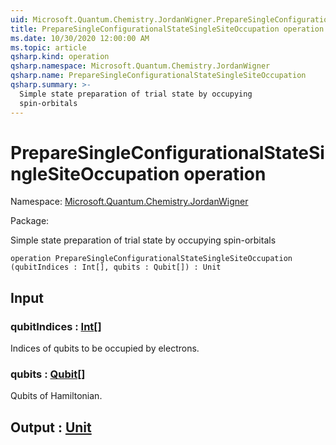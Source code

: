 ```yaml
---
uid: Microsoft.Quantum.Chemistry.JordanWigner.PrepareSingleConfigurationalStateSingleSiteOccupation
title: PrepareSingleConfigurationalStateSingleSiteOccupation operation
ms.date: 10/30/2020 12:00:00 AM
ms.topic: article
qsharp.kind: operation
qsharp.namespace: Microsoft.Quantum.Chemistry.JordanWigner
qsharp.name: PrepareSingleConfigurationalStateSingleSiteOccupation
qsharp.summary: >-
  Simple state preparation of trial state by occupying
  spin-orbitals
---
```


# PrepareSingleConfigurationalStateSingleSiteOccupation operation

Namespace: [Microsoft.Quantum.Chemistry.JordanWigner](xref:Microsoft.Quantum.Chemistry.JordanWigner)

Package: [](https://nuget.org/packages/)


Simple state preparation of trial state by occupyingspin-orbitals

```qsharp
operation PrepareSingleConfigurationalStateSingleSiteOccupation (qubitIndices : Int[], qubits : Qubit[]) : Unit
```


## Input

### qubitIndices : [Int](xref:microsoft.quantum.lang-ref.int)[]

Indices of qubits to be occupied by electrons.


### qubits : [Qubit](xref:microsoft.quantum.lang-ref.qubit)[]

Qubits of Hamiltonian.



## Output : [Unit](xref:microsoft.quantum.lang-ref.unit)

